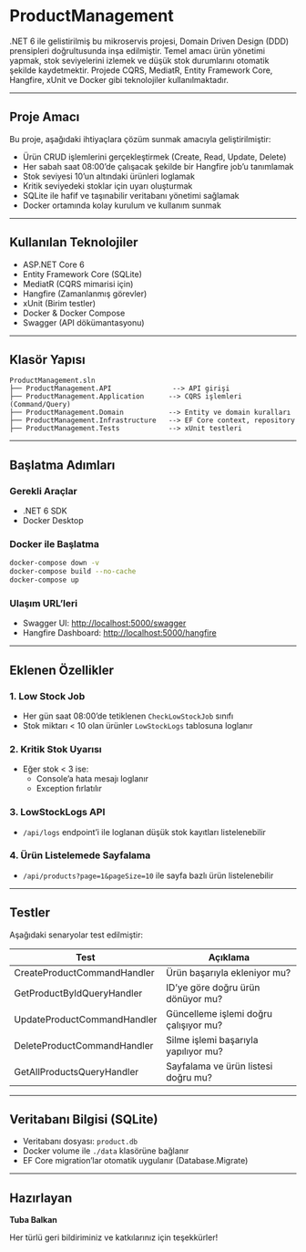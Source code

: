 # ProductManagement

.NET 6 ile gelistirilmiş bu mikroservis projesi, Domain Driven Design (DDD) prensipleri doğrultusunda inşa edilmiştir. Temel amacı ürün yönetimi yapmak, stok seviyelerini izlemek ve düşük stok durumlarını otomatik şekilde kaydetmektir. Projede CQRS, MediatR, Entity Framework Core, Hangfire, xUnit ve Docker gibi teknolojiler kullanılmaktadır.

---

## Proje Amacı

Bu proje, aşağıdaki ihtiyaçlara çözüm sunmak amacıyla geliştirilmiştir:

- Ürün CRUD işlemlerini gerçekleştirmek (Create, Read, Update, Delete)
- Her sabah saat 08:00’de çalışacak şekilde bir Hangfire job’u tanımlamak
- Stok seviyesi 10’un altındaki ürünleri loglamak
- Kritik seviyedeki stoklar için uyarı oluşturmak
- SQLite ile hafif ve taşınabilir veritabanı yönetimi sağlamak
- Docker ortamında kolay kurulum ve kullanım sunmak

---

## Kullanılan Teknolojiler

- ASP.NET Core 6
- Entity Framework Core (SQLite)
- MediatR (CQRS mimarisi için)
- Hangfire (Zamanlanmış görevler)
- xUnit (Birim testler)
- Docker & Docker Compose
- Swagger (API dökümantasyonu)

---

## Klasör Yapısı

```
ProductManagement.sln
├── ProductManagement.API               --> API girişi
├── ProductManagement.Application      --> CQRS işlemleri (Command/Query)
├── ProductManagement.Domain           --> Entity ve domain kuralları
├── ProductManagement.Infrastructure   --> EF Core context, repository
├── ProductManagement.Tests            --> xUnit testleri
```

---

## Başlatma Adımları

### Gerekli Araçlar

- .NET 6 SDK
- Docker Desktop

### Docker ile Başlatma

```bash
docker-compose down -v
docker-compose build --no-cache
docker-compose up
```

### Ulaşım URL’leri

- Swagger UI: [http://localhost:5000/swagger](http://localhost:5000/swagger)
- Hangfire Dashboard: [http://localhost:5000/hangfire](http://localhost:5000/hangfire)

---

## Eklenen Özellikler

### 1. Low Stock Job

- Her gün saat 08:00’de tetiklenen `CheckLowStockJob` sınıfı
- Stok miktarı < 10 olan ürünler `LowStockLogs` tablosuna loglanır

### 2. Kritik Stok Uyarısı

- Eğer stok < 3 ise:
  - Console’a hata mesajı loglanır
  - Exception fırlatılır

### 3. LowStockLogs API

- `/api/logs` endpoint’i ile loglanan düşük stok kayıtları listelenebilir

### 4. Ürün Listelemede Sayfalama

- `/api/products?page=1&pageSize=10` ile sayfa bazlı ürün listelenebilir

---

## Testler

Aşağıdaki senaryolar test edilmiştir:

| Test                        | Açıklama                              |
| --------------------------- | ------------------------------------- |
| CreateProductCommandHandler | Ürün başarıyla ekleniyor mu?          |
| GetProductByIdQueryHandler  | ID’ye göre doğru ürün dönüyor mu?     |
| UpdateProductCommandHandler | Güncelleme işlemi doğru çalışıyor mu? |
| DeleteProductCommandHandler | Silme işlemi başarıyla yapılıyor mu?  |
| GetAllProductsQueryHandler  | Sayfalama ve ürün listesi doğru mu?   |

---

## Veritabanı Bilgisi (SQLite)

- Veritabanı dosyası: `product.db`
- Docker volume ile `./data` klasörüne bağlanır
- EF Core migration’lar otomatik uygulanır (Database.Migrate)

---

## Hazırlayan

**Tuba Balkan**

Her türlü geri bildiriminiz ve katkılarınız için teşekkürler!
